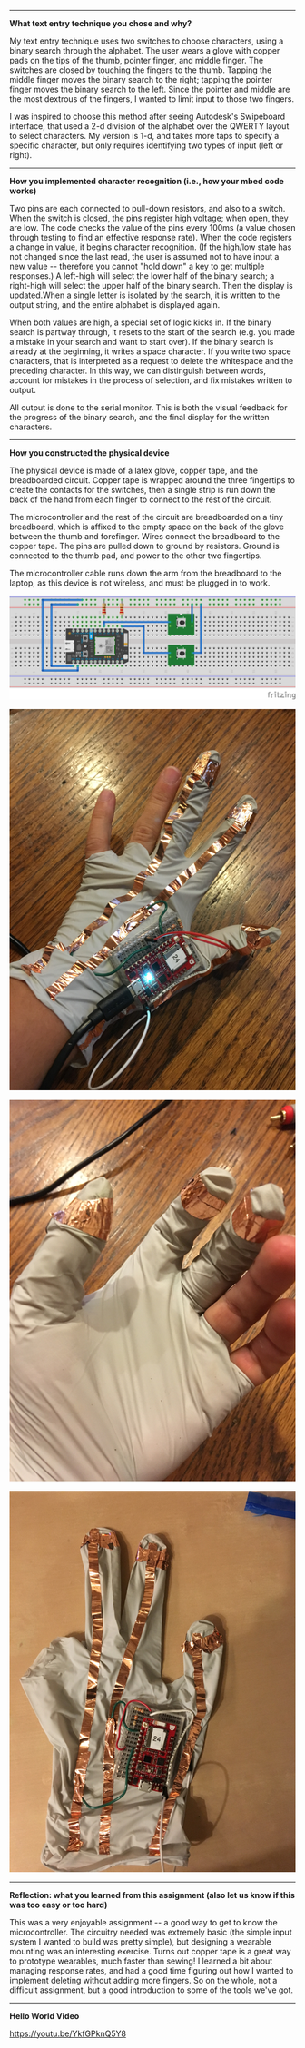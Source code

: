 -------------------------------------------------
**What text entry technique you chose and why?**

My text entry technique uses two switches to choose characters, using a binary search through the alphabet. The user wears a glove with copper pads on the tips of the thumb, pointer finger, and middle finger.  The switches are closed by touching the fingers to the thumb. Tapping the middle finger moves the binary search to the right; tapping the pointer finger moves the binary search to the left. Since the pointer and middle are the most dextrous of the fingers, I wanted to limit input to those two fingers. 

I was inspired to choose this method after seeing Autodesk's Swipeboard interface, that used a 2-d division of the alphabet over the QWERTY layout to select characters.  My version is 1-d, and takes more taps to specify a specific character, but only requires identifying two types of input (left or right).


-------------------------------------------------
**How you implemented character recognition (i.e., how your mbed code works)**

Two pins are each connected to pull-down resistors, and also to a switch.  When the switch is closed, the pins register high voltage; when open, they are low.  The code checks the value of the pins every 100ms (a value chosen through testing to find an effective response rate).  When the code registers a change in value, it begins character recognition.  (If the high/low state has not changed since the last read, the user is assumed not to have input a new value -- therefore you cannot "hold down" a key to get multiple responses.) A left-high will select the lower half of the binary search; a right-high will select the upper half of the binary search. Then the display is updated.When a single letter is isolated by the search, it is written to the output string, and the entire alphabet is displayed again.  

When both values are high, a special set of logic kicks in.  If the binary search is partway through, it resets to the start of the search (e.g. you made a mistake in your search and want to start over).  If the binary search is already at the beginning, it writes a space character. If you write two space characters, that is interpreted as a request to delete the whitespace and the preceding character.  In this way, we can distinguish between words, account for mistakes in the process of selection, and fix mistakes written to output. 

All output is done to the serial monitor. This is both the visual feedback for the progress of the binary search, and the final display for the written characters. 

-------------------------------------------------
**How you constructed the physical device**

The physical device is made of a latex glove, copper tape, and the breadboarded circuit. Copper tape is wrapped around the three fingertips to create the contacts for the switches, then a single strip is run down the back of the hand from each finger to connect to the rest of the circuit. 

The microcontroller and the rest of the circuit are breadboarded on a tiny breadboard, which is affixed to the empty space on the back of the glove between the thumb and forefinger. Wires connect the breadboard to the copper tape.  The pins are pulled down to ground by resistors.  Ground is connected to the thumb pad, and power to the other two fingertips. 

The microcontroller cable runs down the arm from the breadboard to the laptop, as this device is not wireless, and must be plugged in to work.  

![Circuit Diagram](glove_switch_bb.png)

![Wearing the Glove](glove_final_worn.JPG)

![Fingertip Pads](glove_final_fingerpads.JPG)

![Final Design](glove_final_top.JPG)


-------------------------------------------------
**Reflection: what you learned from this assignment (also let us know if this was too easy or too hard)**

This was a very enjoyable assignment -- a good way to get to know the microcontroller.  The circuitry needed was extremely basic (the simple input system I wanted to build was pretty simple), but designing a wearable mounting was an interesting exercise. Turns out copper tape is a great way to prototype wearables, much faster than sewing! I learned a bit about managing response rates, and had a good time figuring out how I wanted to implement deleting without adding more fingers.  So on the whole, not a difficult assignment, but a good introduction to some of the tools we've got.


-------------------------------------------------
**Hello World Video**

https://youtu.be/YkfGPknQ5Y8
